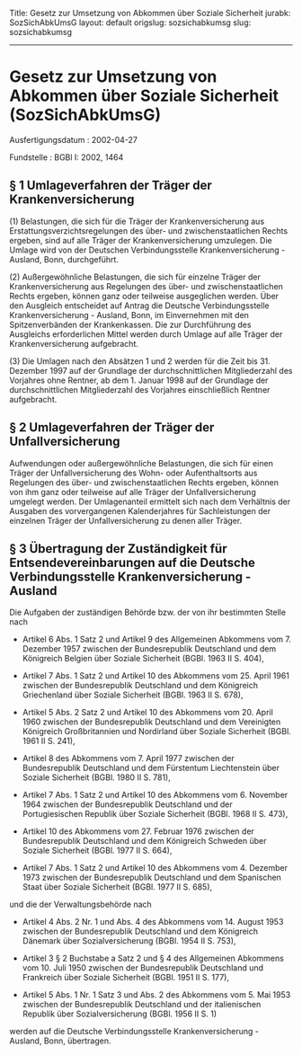 Title: Gesetz zur Umsetzung von Abkommen über Soziale Sicherheit
jurabk: SozSichAbkUmsG
layout: default
origslug: sozsichabkumsg
slug: sozsichabkumsg

---

# Gesetz zur Umsetzung von Abkommen über Soziale Sicherheit (SozSichAbkUmsG)

Ausfertigungsdatum
:   2002-04-27

Fundstelle
:   BGBl I: 2002, 1464



## § 1 Umlageverfahren der Träger der Krankenversicherung

(1) Belastungen, die sich für die Träger der Krankenversicherung aus
Erstattungsverzichtsregelungen des über- und zwischenstaatlichen
Rechts ergeben, sind auf alle Träger der Krankenversicherung
umzulegen. Die Umlage wird von der Deutschen Verbindungsstelle
Krankenversicherung - Ausland, Bonn, durchgeführt.

(2) Außergewöhnliche Belastungen, die sich für einzelne Träger der
Krankenversicherung aus Regelungen des über- und zwischenstaatlichen
Rechts ergeben, können ganz oder teilweise ausgeglichen werden. Über
den Ausgleich entscheidet auf Antrag die Deutsche Verbindungsstelle
Krankenversicherung - Ausland, Bonn, im Einvernehmen mit den
Spitzenverbänden der Krankenkassen. Die zur Durchführung des
Ausgleichs erforderlichen Mittel werden durch Umlage auf alle Träger
der Krankenversicherung aufgebracht.

(3) Die Umlagen nach den Absätzen 1 und 2 werden für die Zeit bis 31.
Dezember 1997 auf der Grundlage der durchschnittlichen Mitgliederzahl
des Vorjahres ohne Rentner, ab dem 1. Januar 1998 auf der Grundlage
der durchschnittlichen Mitgliederzahl des Vorjahres einschließlich
Rentner aufgebracht.


## § 2 Umlageverfahren der Träger der Unfallversicherung

Aufwendungen oder außergewöhnliche Belastungen, die sich für einen
Träger der Unfallversicherung des Wohn- oder Aufenthaltsorts aus
Regelungen des über- und zwischenstaatlichen Rechts ergeben, können
von ihm ganz oder teilweise auf alle Träger der Unfallversicherung
umgelegt werden. Der Umlagenanteil ermittelt sich nach dem Verhältnis
der Ausgaben des vorvergangenen Kalenderjahres für Sachleistungen der
einzelnen Träger der Unfallversicherung zu denen aller Träger.


## § 3 Übertragung der Zuständigkeit für Entsendevereinbarungen auf die Deutsche Verbindungsstelle Krankenversicherung - Ausland

Die Aufgaben der zuständigen Behörde bzw. der von ihr bestimmten
Stelle nach

-   Artikel 6 Abs. 1 Satz 2 und Artikel 9 des Allgemeinen Abkommens vom 7.
    Dezember 1957 zwischen der Bundesrepublik Deutschland und dem
    Königreich Belgien über Soziale Sicherheit (BGBl. 1963 II S. 404),


-   Artikel 7 Abs. 1 Satz 2 und Artikel 10 des Abkommens vom 25. April
    1961 zwischen der Bundesrepublik Deutschland und dem Königreich
    Griechenland über Soziale Sicherheit (BGBl. 1963 II S. 678),


-   Artikel 5 Abs. 2 Satz 2 und Artikel 10 des Abkommens vom 20. April
    1960 zwischen der Bundesrepublik Deutschland und dem Vereinigten
    Königreich Großbritannien und Nordirland über Soziale Sicherheit
    (BGBl. 1961 II S. 241),


-   Artikel 8 des Abkommens vom 7. April 1977 zwischen der Bundesrepublik
    Deutschland und dem Fürstentum Liechtenstein über Soziale Sicherheit
    (BGBl. 1980 II S. 781),


-   Artikel 7 Abs. 1 Satz 2 und Artikel 10 des Abkommens vom 6. November
    1964 zwischen der Bundesrepublik Deutschland und der Portugiesischen
    Republik über Soziale Sicherheit (BGBl. 1968 II S. 473),


-   Artikel 10 des Abkommens vom 27. Februar 1976 zwischen der
    Bundesrepublik Deutschland und dem Königreich Schweden über Soziale
    Sicherheit (BGBl. 1977 II S. 664),


-   Artikel 7 Abs. 1 Satz 2 und Artikel 10 des Abkommens vom 4. Dezember
    1973 zwischen der Bundesrepublik Deutschland und dem Spanischen Staat
    über Soziale Sicherheit (BGBl. 1977 II S. 685),



und die der Verwaltungsbehörde nach

-   Artikel 4 Abs. 2 Nr. 1 und Abs. 4 des Abkommens vom 14. August 1953
    zwischen der Bundesrepublik Deutschland und dem Königreich Dänemark
    über Sozialversicherung (BGBl. 1954 II S. 753),


-   Artikel 3 § 2 Buchstabe a Satz 2 und § 4 des Allgemeinen Abkommens vom
    10\. Juli 1950 zwischen der Bundesrepublik Deutschland und Frankreich
    über Soziale Sicherheit (BGBl. 1951 II S. 177),


-   Artikel 5 Abs. 1 Nr. 1 Satz 3 und Abs. 2 des Abkommens vom 5. Mai 1953
    zwischen der Bundesrepublik Deutschland und der italienischen Republik
    über Sozialversicherung (BGBl. 1956 II S. 1)



werden auf die Deutsche Verbindungsstelle Krankenversicherung -
Ausland, Bonn, übertragen.

